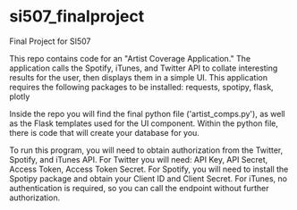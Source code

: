 # si507_finalproject
Final Project for SI507

This repo contains code for an "Artist Coverage Application." 
The application calls the Spotify, iTunes, and Twitter API to collate interesting results for the user, then displays them in a simple UI. 
This application requires the following packages to be installed: requests, spotipy, flask, plotly

Inside the repo you will find the final python file ('artist_comps.py'), as well as the Flask templates used for the UI component. 
Within the python file, there is code that will create your database for you. 

To run this program, you will need to obtain authorization from the Twitter, Spotify, and iTunes API.
For Twitter you will need: API Key, API Secret, Access Token, Access Token Secret. 
For Spotify, you will need to install the Spotipy package and obtain your Client ID and Client Secret.
For iTunes, no authentication is required, so you can call the endpoint without further authorization. 

